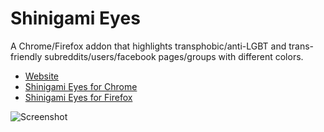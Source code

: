 # Shinigami Eyes

A Chrome/Firefox addon that highlights transphobic/anti-LGBT and trans-friendly subreddits/users/facebook pages/groups with different colors.

* [Website](https://shinigami-eyes.github.io/)
* [Shinigami Eyes for Chrome](https://chrome.google.com/webstore/detail/ijcpiojgefnkmcadacmacogglhjdjphj/)
* [Shinigami Eyes for Firefox](https://addons.mozilla.org/en-US/firefox/addon/shinigami-eyes/)

![Screenshot](https://raw.githubusercontent.com/shinigami-eyes/shinigami-eyes/master/images/preview.png)


